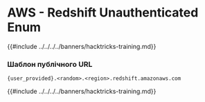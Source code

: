 # AWS - Redshift Unauthenticated Enum

{{#include ../../../../banners/hacktricks-training.md}}

### Шаблон публічного URL
```
{user_provided}.<random>.<region>.redshift.amazonaws.com
```
{{#include ../../../../banners/hacktricks-training.md}}
